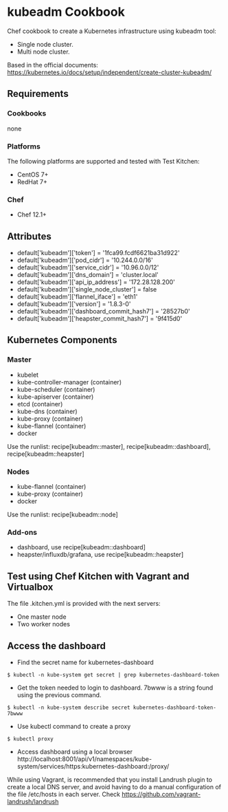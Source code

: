 # kubeadm Cookbook

Chef cookbook to create a Kubernetes infrastructure using kubeadm tool:
* Single node cluster.
* Multi node cluster.

Based in the official documents:
https://kubernetes.io/docs/setup/independent/create-cluster-kubeadm/

## Requirements
### Cookbooks
none
### Platforms
The following platforms are supported and tested with Test Kitchen:

- CentOS 7+
- RedHat 7+

### Chef
- Chef 12.1+

## Attributes
* default['kubeadm']['token'] = '1fca99.fcdf6621ba31d922'
* default['kubeadm']['pod_cidr'] = '10.244.0.0/16'
* default['kubeadm']['service_cidr'] = '10.96.0.0/12'
* default['kubeadm']['dns_domain'] = 'cluster.local'
* default['kubeadm']['api_ip_address'] = '172.28.128.200'
* default['kubeadm']['single_node_cluster'] = false
* default['kubeadm']['flannel_iface'] = 'eth1'
* default['kubeadm']['version'] = '1.8.3-0'
* default['kubeadm']['dashboard_commit_hash7'] = '28527b0'
* default['kubeadm']['heapster_commit_hash7'] = '9f415d0'

## Kubernetes Components
### Master
- kubelet
- kube-controller-manager (container)
- kube-scheduler (container)
- kube-apiserver (container)
- etcd (container)
- kube-dns (container)
- kube-proxy (container)
- kube-flannel (container)
- docker

Use the runlist: recipe[kubeadm::master], recipe[kubeadm::dashboard], recipe[kubeadm::heapster]

### Nodes
- kube-flannel (container)
- kube-proxy (container)
- docker

Use the runlist: recipe[kubeadm::node]

### Add-ons
- dashboard, use recipe[kubeadm::dashboard]
- heapster/influxdb/grafana, use recipe[kubeadm::heapster]

## Test using Chef Kitchen with Vagrant and Virtualbox
The file .kitchen.yml is provided with the next servers:
* One master node
* Two worker nodes

## Access the dashboard
- Find the secret name for kubernetes-dashboard
```
$ kubectl -n kube-system get secret | grep kubernetes-dashboard-token
```
- Get the token needed to login to dashboard. 7bwww is a string found using the previous command.
```
$ kubectl -n kube-system describe secret kubernetes-dashboard-token-7bwww
```
- Use kubectl command to create a proxy
```
$ kubectl proxy
```
- Access dashboard using a local browser
http://localhost:8001/api/v1/namespaces/kube-system/services/https:kubernetes-dashboard:/proxy/

While using Vagrant, is recommended that you install Landrush plugin to create a local DNS server, and avoid having to do a manual configuration of the file /etc/hosts in each server. Check https://github.com/vagrant-landrush/landrush
